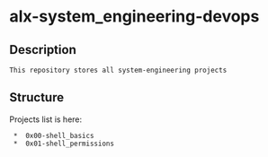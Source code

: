 # alx-system_engineering-devops

## Description
    This repository stores all system-engineering projects
    
## Structure
   Projects list is here:
   
     *  0x00-shell_basics
     *  0x01-shell_permissions
